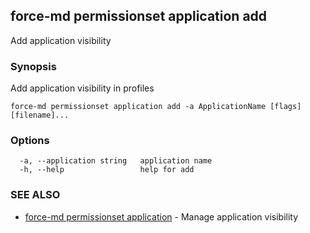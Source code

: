 ## force-md permissionset application add

Add application visibility

### Synopsis

Add application visibility in profiles

```
force-md permissionset application add -a ApplicationName [flags] [filename]...
```

### Options

```
  -a, --application string   application name
  -h, --help                 help for add
```

### SEE ALSO

* [force-md permissionset application](force-md_permissionset_application.md)	 - Manage application visibility


